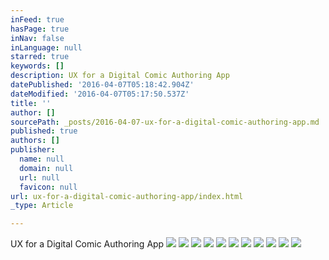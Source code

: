 ```yaml
---
inFeed: true
hasPage: true
inNav: false
inLanguage: null
starred: true
keywords: []
description: UX for a Digital Comic Authoring App
datePublished: '2016-04-07T05:18:42.904Z'
dateModified: '2016-04-07T05:17:50.537Z'
title: ''
author: []
sourcePath: _posts/2016-04-07-ux-for-a-digital-comic-authoring-app.md
published: true
authors: []
publisher:
  name: null
  domain: null
  url: null
  favicon: null
url: ux-for-a-digital-comic-authoring-app/index.html
_type: Article

---
```

UX for a Digital Comic Authoring App
![](https://the-grid-user-content.s3-us-west-2.amazonaws.com/a0e079d2-926f-4be7-b27e-fa85a3c22b7f.png)
![](https://the-grid-user-content.s3-us-west-2.amazonaws.com/bee1ef1d-ded7-4cad-8907-a8e2d4e754f1.png)
![](https://the-grid-user-content.s3-us-west-2.amazonaws.com/bc93a132-2d4d-4239-9121-b9d5d59da999.png)
![](https://s3-us-west-2.amazonaws.com/the-grid-img/p/171a9329ce7492acd7183c4d87aaa60fa4897a78.png)
![](https://the-grid-user-content.s3-us-west-2.amazonaws.com/f1d4141b-91e4-48af-a705-f0256294304d.png)
![](https://s3-us-west-2.amazonaws.com/the-grid-img/p/5a67558c60872e508f140558240847126bc6fece.png)
![](https://s3-us-west-2.amazonaws.com/the-grid-img/p/07f84cd415830670f4205ede8651e732991eb1cf.png)
![](https://s3-us-west-2.amazonaws.com/the-grid-img/p/aafd24b430acef18a3ab1dfeec80ba6a729ee70d.png)
![](https://the-grid-user-content.s3-us-west-2.amazonaws.com/f1efa7a9-99c4-49e0-8ec9-517004071e0a.png)
![](https://s3-us-west-2.amazonaws.com/the-grid-img/p/2e65d5866da21802a32cd58aa3640dddec613a25.png)
![](https://the-grid-user-content.s3-us-west-2.amazonaws.com/f0d8ede2-0fa0-4f52-8f6f-953a16214c23.png)